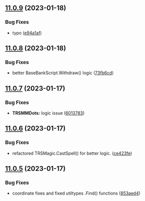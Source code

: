 ## [11.0.9](https://github.com/Torwent/WaspLib/compare/v11.0.8...v11.0.9) (2023-01-18)


### Bug Fixes

* typo ([e94a1af](https://github.com/Torwent/WaspLib/commit/e94a1afd1edef8ca3989d4fdcb3fb7d807f4ad28))



## [11.0.8](https://github.com/Torwent/WaspLib/compare/v11.0.7...v11.0.8) (2023-01-18)


### Bug Fixes

* better BaseBankScript.Withdraw() logic ([73fb6cd](https://github.com/Torwent/WaspLib/commit/73fb6cdca4d999fddca1bf1ec9d3ff04287f3921))



## [11.0.7](https://github.com/Torwent/WaspLib/compare/v11.0.6...v11.0.7) (2023-01-17)


### Bug Fixes

* **TRSMMDots:** logic issue ([6013783](https://github.com/Torwent/WaspLib/commit/6013783afd6c1b14ba1cfd32142224098d79e754))



## [11.0.6](https://github.com/Torwent/WaspLib/compare/v11.0.5...v11.0.6) (2023-01-17)


### Bug Fixes

* refactored TRSMagic.CastSpell() for better logic. ([ce423fe](https://github.com/Torwent/WaspLib/commit/ce423fe11d95a95388d3efd604ebe4a9319c8748))



## [11.0.5](https://github.com/Torwent/WaspLib/compare/v11.0.4...v11.0.5) (2023-01-17)


### Bug Fixes

* coordinate fixes and fixed utiltypes .Find() functions ([853aed4](https://github.com/Torwent/WaspLib/commit/853aed42e992f5abc94d41549aef7ac91ef6dc89))



